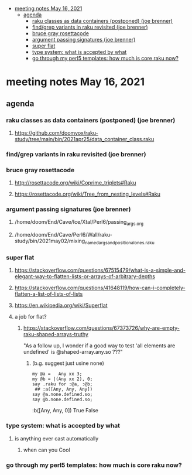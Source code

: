 - [meeting notes May 16, 2021](#org305f59a)
  - [agenda](#orgfebe9bb)
    - [raku classes as data containers (postponed) (joe brenner)](#org5aa0441)
    - [find/grep variants in raku revisited (joe brenner)](#org36e699b)
    - [bruce gray rosettacode](#org39aa859)
    - [argument passing signatures (joe brenner)](#org500f5ba)
    - [super flat](#orgd9d7679)
    - [type system: what is accepted by what](#org15c54e9)
    - [go through my perl5 templates: how much is core raku now?](#orgf1007ee)


<a id="org305f59a"></a>

# meeting notes May 16, 2021


<a id="orgfebe9bb"></a>

## agenda


<a id="org5aa0441"></a>

### raku classes as data containers (postponed) (joe brenner)

1.  <https://github.com/doomvox/raku-study/tree/main/bin/2021apr25/data_container_class.raku>


<a id="org36e699b"></a>

### find/grep variants in raku revisited (joe brenner)


<a id="org39aa859"></a>

### bruce gray rosettacode

1.  <http://rosettacode.org/wiki/Coprime_triplets#Raku>

2.  <https://rosettacode.org/wiki/Tree_from_nesting_levels#Raku>


<a id="org500f5ba"></a>

### argument passing signatures (joe brenner)

1.  /home/doom/End/Cave/Ice/Xtal/Perl6/passing<sub>args.org</sub>

2.  /home/doom/End/Cave/Perl6/Wall/raku-study/bin/2021may02/mixing<sub>named</sub><sub>args</sub><sub>and</sub><sub>positional</sub><sub>ones.raku</sub>


<a id="orgd9d7679"></a>

### super flat

1.  <https://stackoverflow.com/questions/67515479/what-is-a-simple-and-elegant-way-to-flatten-lists-or-arrays-of-arbitrary-depths>

2.  <https://stackoverflow.com/questions/41648119/how-can-i-completely-flatten-a-list-of-lists-of-lists>

3.  <https://en.wikipedia.org/wiki/Superflat>

4.  a job for flat?

    1.  <https://stackoverflow.com/questions/67373726/why-are-empty-raku-shaped-arrays-truthy>
    
        "As a follow up, I wonder if a good way to test 'all elements are undefined' is @shaped-array.any.so ???"
        
        1.  (b.g. suggest just usine none)
        
            ```perl6
            my @a =   Any xx 3;
            my @b = |(Any xx 2), 0;
            say .raku for :@a, :@b;  
             ## :a([Any, Any, Any])
            say @a.none.defined.so;
            say @b.none.defined.so;
            ```
            
            :b([Any, Any, 0]) True False


<a id="org15c54e9"></a>

### type system: what is accepted by what

1.  is anything ever cast automatically

    1.  when can you Cool


<a id="orgf1007ee"></a>

### go through my perl5 templates: how much is core raku now?
